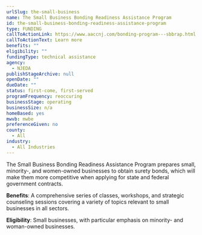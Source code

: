 ```yaml
---
urlSlug: the-small-business
name: The Small Business Bonding Readiness Assistance Program
id: the-small-business-bonding-readiness-assistance-program
type: FUNDING
callToActionLink: https://www.aaccnj.com/bonding-program---sbbrap.html
callToActionText: Learn more
benefits: ""
eligibility: ""
fundingType: technical assistance
agency:
  - NJEDA
publishStageArchive: null
openDate: ""
dueDate: ""
status: first-come, first-served
programFrequency: reoccuring
businessStage: operating
businessSize: n/a
homeBased: yes
mwvb: mwbe
preferenceGiven: no
county:
  - All
industry:
  - All Industries
---
```

The Small Business Bonding Readiness Assistance Program prepares small, minority-, and women-owned businesses to obtain surety bonds, which will make them more competitive when applying for state and federal government contracts.

**Benefits**: A comprehensive series of classes, workshops, and strategic counseling sessions covering a variety of topics relevant to small businesses in all sectors.

**Eligibility**: Small businesses, with particular emphasis on minority- and woman-owned businesses.